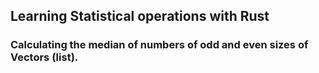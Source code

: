 ## Learning Statistical operations with Rust

### Calculating the median of numbers of odd and even sizes of Vectors (list).
